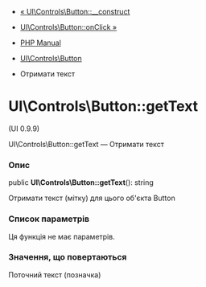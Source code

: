 - [«
UI\Controls\Button::\_\_construct](ui-controls-button.construct.md)
- [UI\Controls\Button::onClick »](ui-controls-button.onclick.md)

- [PHP Manual](index.md)
- [UI\Controls\Button](class.ui-controls-button.md)
- Отримати текст

# UI\Controls\Button::getText

(UI 0.9.9)

UI\Controls\Button::getText — Отримати текст

### Опис

public **UI\Controls\Button::getText**(): string

Отримати текст (мітку) для цього об'єкта Button

### Список параметрів

Ця функція не має параметрів.

### Значення, що повертаються

Поточний текст (позначка)
